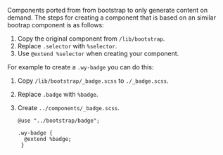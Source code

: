 Components ported from from bootstrap to only generate content on demand.
The steps for creating a component that is based on an similar bootrap component is as follows:

1. Copy the original component from `/lib/bootstrap`.
2. Replace `.selector` with `%selector`.
3. Use `@extend %selector` when creating your component.

For example to create a `.wy-badge` you can do this:

1. Copy `/lib/bootstrap/_badge.scss` to `./_badge.scss`.
2. Replace `.badge` with `%badge`.
3. Create `../components/_badge.scss`. 

   ```
   @use "../bootstrap/badge";
   
   .wy-badge {
     @extend %badge;
    }
   ```
